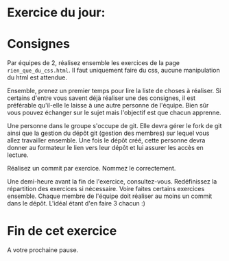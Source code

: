 Exercice du jour: 
=

Consignes
==

Par équipes de 2, réalisez ensemble les exercices de la page `rien_que_du_css.html`.
Il faut uniquement faire du css, aucune manipulation du html est attendue. 

Ensemble, prenez un premier temps pour lire la liste de choses à réaliser. Si certains d'entre vous savent déjà réaliser une des consignes, il est préférable qu'il-elle le laisse à une autre personne de l'équipe. Bien sûr vous pouvez échanger sur le sujet mais l'objectif est que chacun apprenne.

Une personne dans le groupe s'occupe de git. Elle devra gérer le fork de git ainsi que la gestion du dépôt git (gestion des membres) sur lequel vous allez travailler ensemble.
Une fois le dépôt créé, cette personne devra donner au formateur le lien vers leur dépôt et lui assurer les accès en lecture.

Réalisez un commit par exercice. Nommez le correctement.

Une demi-heure avant la fin de l'exercice, consultez-vous. Redéfinissez la répartition des exercices si nécessaire. Voire faites certains exercices ensemble.
Chaque membre de l'équipe doit réaliser au moins un commit dans le dépôt. L'idéal étant d'en faire 3 chacun :)

Fin de cet exercice
==
A votre prochaine pause.
